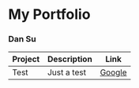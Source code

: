 # My Portfolio
### Dan Su

| Project | Description | Link|
|---|---|---|
| Test | Just a test | [Google](google.com)|
